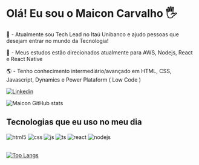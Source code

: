 # Olá! Eu sou o Maicon Carvalho 🖐️


💼 - Atualmente sou Tech Lead no Itaú Unibanco e ajudo pessoas que desejam entrar no mundo da Tecnologia!

📜 - Meus estudos estão direcionados atualmente para AWS, Nodejs, React e React Native

🌎 -  Tenho conhecimento intermediário/avançado em HTML, CSS, Javascript, Dynamics e Power Plataform ( Low Code )


[![Linkedin](https://img.shields.io/badge/LinkedIn-0077B5?style=for-the-badge&logo=linkedin&logoColor=white/)](https://www.linkedin.com/in/maiconcarvalho/)

![Maicon GitHub stats](https://github-readme-stats.vercel.app/api?username=Maiconsilvacarvalho&show_icons=true&theme=dracula&count_private=true)



## Tecnologias que eu uso no meu dia

<div style="display: inline_block">
  <img align="center" alt="html5" src="https://img.shields.io/badge/HTML5-E34F26?style=for-the-badge&logo=html5&logoColor=white" />
  <img align="center" alt="css" src="https://img.shields.io/badge/CSS3-1572B6?style=for-the-badge&logo=css3&logoColor=white" />
  <img align="center" alt="js" src="https://img.shields.io/badge/JavaScript-F7DF1E?style=for-the-badge&logo=javascript&logoColor=black" />
  <img align="center" alt="ts" src="https://img.shields.io/badge/TypeScript-007ACC?style=for-the-badge&logo=typescript&logoColor=white" />
  <img align="center" alt="react" src="https://img.shields.io/badge/React-20232A?style=for-the-badge&logo=react&logoColor=61DAFB" />
  <img align="center" alt="nodejs" src="https://img.shields.io/badge/Node.js-43853D?style=for-the-badge&logo=node.js&logoColor=white" />
</div><br/>

[![Top Langs](https://github-readme-stats.vercel.app/api/top-langs/?username=anuraghazra&layout=compact)](https://github.com/Maiconsilvacarvalho/github-readme-stats)


